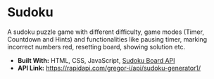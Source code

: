 # Sudoku

A sudoku puzzle game with different difficulty, game modes (Timer, Countdown and Hints) and functionalities like pausing timer, marking incorrect numbers red, resetting board, showing solution etc.

- **Built With:** HTML, CSS, JavaScript, [Sudoku Board API](https://rapidapi.com/andrewarochukwu/api/sudoku-board/)
- **API Link:** https://rapidapi.com/gregor-i/api/sudoku-generator1/

